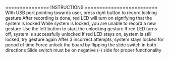 =============== INSTRUCTIONS =========================
With USB port pointing towards user, press right button to record locking gesture
After recording is done, red LED will turn on signifying that the system is locked
While system is locked, you are unable to record a new gesture
Use the left button to start the unlocking gesture
If red LED turns off, system is successfully unlocked
If red LED stays on, system is still locked, try gesture again
After 3 incorrect attempts, system stays locked for period of time
Force unlock the board by flipping the slide switch in both directions
Slide switch must be on negative (-) side for proper functionality
